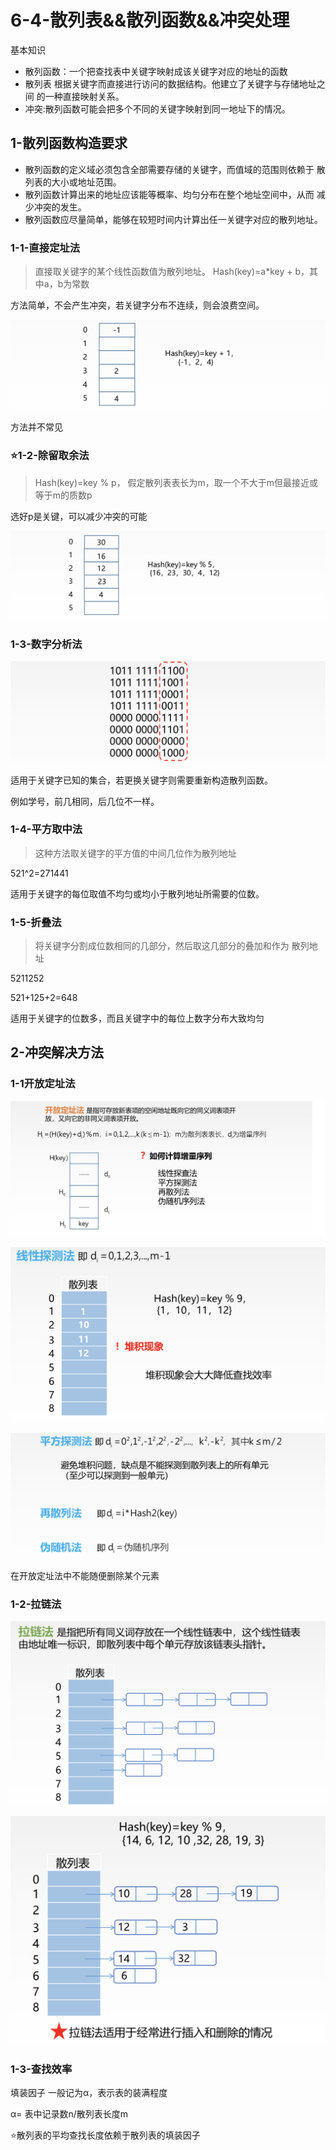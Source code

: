 # 6-4-散列表&&散列函数&&冲突处理

基本知识

* 散列函数：一个把查找表中关键字映射成该关键字对应的地址的函数
* 散列表 根据关键字而直接进行访问的数据结构。他建立了关键字与存储地址之间 的一种直接映射关系。
* 冲突:散列函数可能会把多个不同的关键字映射到同一地址下的情况。

## 1-散列函数构造要求

* 散列函数的定义域必须包含全部需要存储的关键字，而值域的范围则依赖于 散列表的大小或地址范围。
* 散列函数计算出来的地址应该能等概率、均匀分布在整个地址空间中，从而 减少冲突的发生。
* 散列函数应尽量简单，能够在较短时间内计算出任一关键字对应的散列地址。

### 1-1-直接定址法

> 直接取关键字的某个线性函数值为散列地址。 Hash\(key\)=a\*key + b，其中a，b为常数

方法简单，不会产生冲突，若关键字分布不连续，则会浪费空间。

![](../../.gitbook/assets/image%20%28349%29.png)

方法并不常见

### ⭐️1-2-除留取余法

> Hash\(key\)=key % p， 假定散列表表长为m，取一个不大于m但最接近或等于m的质数p

选好p是关键，可以减少冲突的可能

![](../../.gitbook/assets/image%20%28159%29.png)

### 1-3-数字分析法

![](../../.gitbook/assets/image%20%28269%29.png)

适用于关键字已知的集合，若更换关键字则需要重新构造散列函数。

例如学号，前几相同，后几位不一样。

### 1-4-平方取中法 

> 这种方法取关键字的平方值的中间几位作为散列地址

521^2=271441

适用于关键字的每位取值不均匀或均小于散列地址所需要的位数。

### 1-5-折叠法 

> 将关键字分割成位数相同的几部分，然后取这几部分的叠加和作为 散列地址

5211252

521+125+2=648

适用于关键字的位数多，而且关键字中的每位上数字分布大致均匀

## 2-冲突解决方法

### 1-1开放定址法

![](../../.gitbook/assets/image%20%2896%29.png)

![](../../.gitbook/assets/image%20%28257%29.png)

![](../../.gitbook/assets/image%20%28319%29.png)

在开放定址法中不能随便删除某个元素

### 1-2-拉链法

![](../../.gitbook/assets/image%20%28131%29.png)

![](../../.gitbook/assets/image%20%28364%29.png)

### 1-3-查找效率

填装因子 一般记为α，表示表的装满程度

α= 表中记录数n/散列表长度m

 ⭐️散列表的平均查找长度依赖于散列表的填装因子

